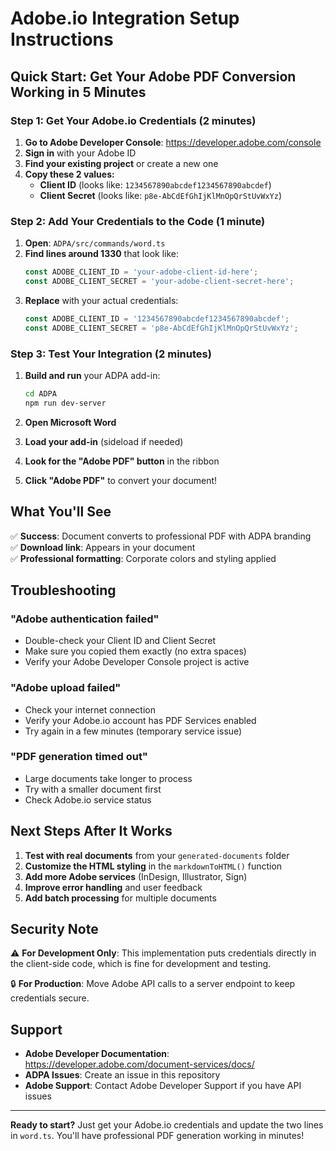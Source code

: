 # Adobe.io Integration Setup Instructions

## Quick Start: Get Your Adobe PDF Conversion Working in 5 Minutes

### Step 1: Get Your Adobe.io Credentials (2 minutes)

1. **Go to Adobe Developer Console**: https://developer.adobe.com/console
2. **Sign in** with your Adobe ID
3. **Find your existing project** or create a new one
4. **Copy these 2 values:**
   - **Client ID** (looks like: `1234567890abcdef1234567890abcdef`)
   - **Client Secret** (looks like: `p8e-AbCdEfGhIjKlMnOpQrStUvWxYz`)

### Step 2: Add Your Credentials to the Code (1 minute)

1. **Open**: `ADPA/src/commands/word.ts`
2. **Find lines around 1330** that look like:
   ```typescript
   const ADOBE_CLIENT_ID = 'your-adobe-client-id-here';
   const ADOBE_CLIENT_SECRET = 'your-adobe-client-secret-here';
   ```
3. **Replace** with your actual credentials:
   ```typescript
   const ADOBE_CLIENT_ID = '1234567890abcdef1234567890abcdef';
   const ADOBE_CLIENT_SECRET = 'p8e-AbCdEfGhIjKlMnOpQrStUvWxYz';
   ```

### Step 3: Test Your Integration (2 minutes)

1. **Build and run** your ADPA add-in:
   ```bash
   cd ADPA
   npm run dev-server
   ```

2. **Open Microsoft Word**

3. **Load your add-in** (sideload if needed)

4. **Look for the "Adobe PDF" button** in the ribbon

5. **Click "Adobe PDF"** to convert your document!

## What You'll See

✅ **Success**: Document converts to professional PDF with ADPA branding  
✅ **Download link**: Appears in your document  
✅ **Professional formatting**: Corporate colors and styling applied  

## Troubleshooting

### "Adobe authentication failed"
- Double-check your Client ID and Client Secret
- Make sure you copied them exactly (no extra spaces)
- Verify your Adobe Developer Console project is active

### "Adobe upload failed" 
- Check your internet connection
- Verify your Adobe.io account has PDF Services enabled
- Try again in a few minutes (temporary service issue)

### "PDF generation timed out"
- Large documents take longer to process
- Try with a smaller document first
- Check Adobe.io service status

## Next Steps After It Works

1. **Test with real documents** from your `generated-documents` folder
2. **Customize the HTML styling** in the `markdownToHTML()` function
3. **Add more Adobe services** (InDesign, Illustrator, Sign)
4. **Improve error handling** and user feedback
5. **Add batch processing** for multiple documents

## Security Note

⚠️ **For Development Only**: This implementation puts credentials directly in the client-side code, which is fine for development and testing.

🔒 **For Production**: Move Adobe API calls to a server endpoint to keep credentials secure.

## Support

- **Adobe Developer Documentation**: https://developer.adobe.com/document-services/docs/
- **ADPA Issues**: Create an issue in this repository
- **Adobe Support**: Contact Adobe Developer Support if you have API issues

---

**Ready to start?** Just get your Adobe.io credentials and update the two lines in `word.ts`. You'll have professional PDF generation working in minutes!
